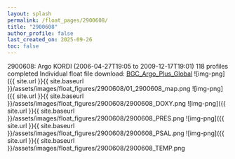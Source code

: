 ```yaml
---
layout: splash
permalink: /float_pages/2900608/
title: "2900608"
author_profile: false
last_created_on: 2025-09-26
toc: false
---
```

 
2900608: Argo KORDI (2006-04-27T19:05 to 2009-12-17T19:01)
118 profiles completed
Individual float file download: [BGC_Argo_Plus_Global](https://ftp.soest.hawaii.edu/bgc_argo_plus/Individual_Floats/outliers_removed/2900608_Sprof_processed.nc)
![img-png]({{ site.url }}{{ site.baseurl }}/assets/images/float_figures/2900608/01_2900608_map.png
![img-png]({{ site.url }}{{ site.baseurl }}/assets/images/float_figures/2900608/2900608_DOXY.png
![img-png]({{ site.url }}{{ site.baseurl }}/assets/images/float_figures/2900608/2900608_PRES.png
![img-png]({{ site.url }}{{ site.baseurl }}/assets/images/float_figures/2900608/2900608_PSAL.png
![img-png]({{ site.url }}{{ site.baseurl }}/assets/images/float_figures/2900608/2900608_TEMP.png
